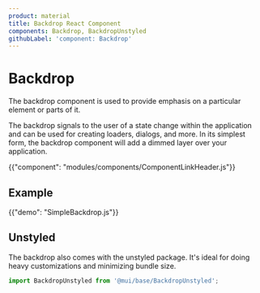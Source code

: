 ```yaml
---
product: material
title: Backdrop React Component
components: Backdrop, BackdropUnstyled
githubLabel: 'component: Backdrop'
---
```


# Backdrop

<p class="description">The backdrop component is used to provide emphasis on a particular element or parts of it.</p>

The backdrop signals to the user of a state change within the application and can be used for creating loaders, dialogs, and more.
In its simplest form, the backdrop component will add a dimmed layer over your application.

{{"component": "modules/components/ComponentLinkHeader.js"}}

## Example

{{"demo": "SimpleBackdrop.js"}}

## Unstyled

The backdrop also comes with the unstyled package.
It's ideal for doing heavy customizations and minimizing bundle size.

```js
import BackdropUnstyled from '@mui/base/BackdropUnstyled';
```
